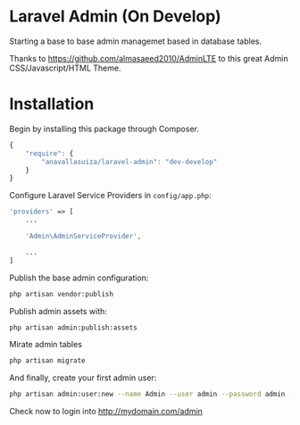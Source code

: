 Laravel Admin (On Develop)
=====

Starting a base to base admin managemet based in database tables.

Thanks to https://github.com/almasaeed2010/AdminLTE to this great Admin CSS/Javascript/HTML Theme.

# Installation

Begin by installing this package through Composer.

```js
{
    "require": {
        "anavallasuiza/laravel-admin": "dev-develop"
    }
}
```

Configure Laravel Service Providers in `config/app.php`:

```php
'providers' => [
    ...

    'Admin\AdminServiceProvider',

    ...
]
```

Publish the base admin configuration:

```bash
php artisan vendor:publish
```

Publish admin assets with:

```bash
php artisan admin:publish:assets
```

Mirate admin tables

```bash
php artisan migrate
```

And finally, create your first admin user:

```bash
php artisan admin:user:new --name Admin --user admin --password admin --admin true
```

Check now to login into http://mydomain.com/admin
